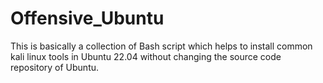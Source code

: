 # Offensive_Ubuntu
This is basically a collection of Bash script which helps to install common kali linux tools in Ubuntu 22.04 without changing the source code repository of Ubuntu.
